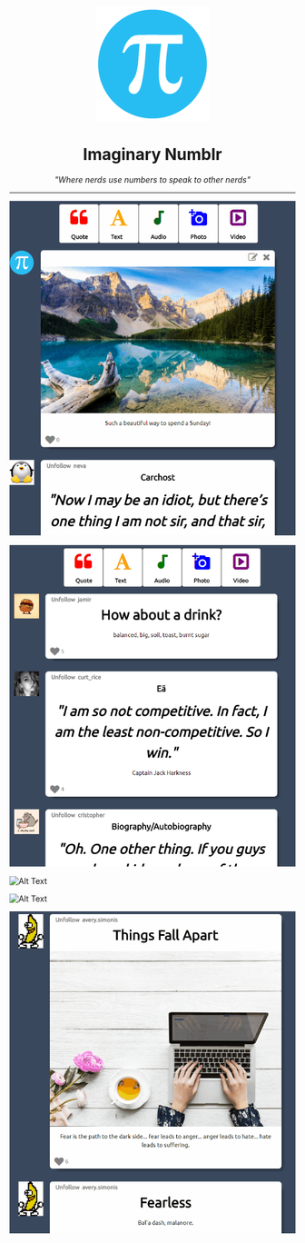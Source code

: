 <p align="center"> 
  <a href="https://imaginarynumblr.herokuapp.com/">
    <img src="https://github.com/MoistCode/ImaginaryNumblr/blob/master/app/assets/images/default_user.png">
  </a>
  <h1 align="center">Imaginary Numblr</h1>
  <p align="center"><i>"Where nerds use numbers to speak to other nerds"</i></p>
</p>  

***


![Creation](https://github.com/MoistCode/ImaginaryNumblr/blob/master/readme_gifs/Creation%20bar.gif)

![Alt Text](https://github.com/MoistCode/ImaginaryNumblr/blob/master/readme_gifs/edit%20delete.gif)

![Alt Text](https://github.com/MoistCode/ImaginaryNumblr/blob/master/readme_gifs/delete.gif)

![Alt Text](https://github.com/MoistCode/ImaginaryNumblr/blob/master/readme_gifs/like.gif)

![Alt Text](https://github.com/MoistCode/ImaginaryNumblr/blob/master/readme_gifs/unfollow.gif)
